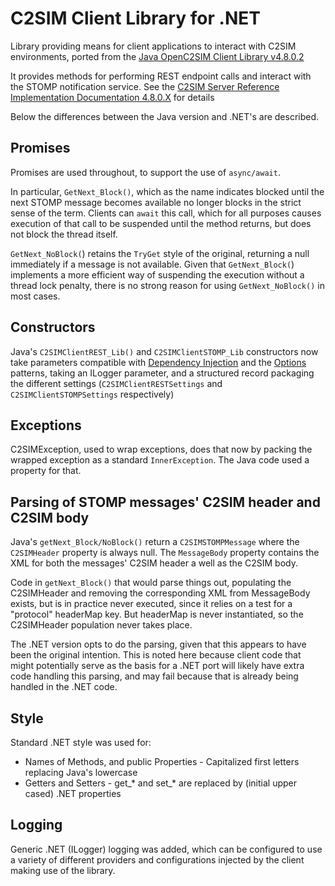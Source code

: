 ﻿# C2SIM Client Library for .NET

Library providing means for client applications to interact with C2SIM environments, ported from the
[Java OpenC2SIM Client Library v4.8.0.2](https://github.com/hyssostech/OpenC2SIM.github.io/tree/master/Software/Library/Java/C2SIMClientLib)

It provides methods for performing REST endpoint calls and interact with the STOMP notification service. See the [C2SIM Server Reference Implementation Documentation 4.8.0.X](https://bit.ly/30y40RI) for details

Below the differences between the Java version and .NET's are described.

## Promises

Promises are used throughout, to support the use of `async/await`.

In particular, `GetNext_Block()`, which as the name indicates blocked until the next STOMP message becomes available no 
longer blocks in the strict sense of the term. Clients can `await` this call, which for all purposes causes execution
of that call to be suspended until the method returns, but does not block the thread itself.

`GetNext_NoBlock(`) retains the `TryGet` style of the original, returning a null immediately if a message is not available. 
Given that `GetNext_Block(`) implements a more efficient way of suspending the execution without a thread lock penalty, there 
is no strong reason for using `GetNext_NoBlock()` in most cases.

## Constructors

Java's `C2SIMClientREST_Lib()` and `C2SIMClientSTOMP_Lib` constructors now take parameters compatible with [Dependency Injection](https://docs.microsoft.com/en-us/dotnet/core/extensions/dependency-injection) and the [Options](https://docs.microsoft.com/en-us/dotnet/core/extensions/options)
patterns, taking an ILogger parameter, and a structured record packaging the different settings (`C2SIMClientRESTSettings` and `C2SIMClientSTOMPSettings` respectively)

## Exceptions

C2SIMException, used to wrap exceptions, does that now by packing the wrapped exception as a standard `InnerException`. 
The Java code used a property for that. 

## Parsing of STOMP messages' C2SIM header and C2SIM body

Java's `getNext_Block/NoBlock()` return a `C2SIMSTOMPMessage` where the `C2SIMHeader` property is always null. The `MessageBody` property
contains the XML for both the messages' C2SIM header a well as the C2SIM body. 

Code in `getNext_Block()` that would parse things out, populating the C2SIMHeader and removing the corresponding XML from MessageBody exists, 
but is in practice never executed, since it relies on a test for a "protocol" headerMap key. But headerMap is never instantiated, so the
C2SIMHeader population never takes place.

The .NET version opts to do the parsing, given that this appears to have been the original intention. This is noted here because
client code that might potentially serve as the basis for a .NET port will likely have extra code handling this parsing, and may fail because
that is already being handled in the .NET code.


## Style 

Standard .NET style was used for:

- Names of Methods, and public Properties - Capitalized first letters replacing Java's lowercase
- Getters and Setters - get_* and set_* are replaced by (initial upper cased) .NET properties

## Logging

Generic .NET (ILogger) logging was added, which can be configured to use a variety of different providers and configurations injected by the 
client making use of the library.



